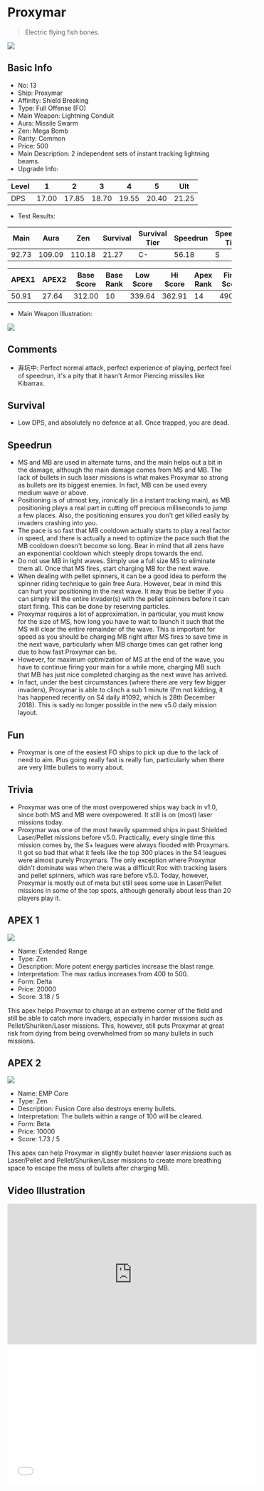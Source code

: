 # Proxymar

> Electric flying fish bones.

<img src="/ships/ship_13.png" style={{zoom:1}}/>

## Basic Info

- No: 13
- Ship: Proxymar
- Affinity: Shield Breaking
- Type: Full Offense (FO)
- Main Weapon: Lightning Conduit
- Aura: Missile Swarm
- Zen: Mega Bomb
- Rarity: Common
- Price: 500
- Main Description: 2 independent sets of instant tracking lightning beams.
- Upgrade Info: 

| Level | 1 | 2 | 3 | 4 | 5 | Ult |
|--|--|--|--|--|--|--|
| DPS | 17.00 | 17.85 | 18.70 | 19.55 | 20.40 | 21.25 |

- Test Results: 

| Main | Aura | Zen | Survival | Survival Tier | Speedrun | Speedrun Tier | Fun | Fun Tier |
|--|--|--|--|--|--|--|--|--|
| 92.73 | 109.09 | 110.18 | 21.27 | C- | 56.18 | S | 49.64 | S |

| APEX1 | APEX2 | Base Score | Base Rank | Low Score | Hi Score | Apex Rank | Final Score | FinalRank |
|--|--|--|--|--|--|--|--|--|
| 50.91 | 27.64 | 312.00 | 10 | 339.64 | 362.91 | 14 | 490.00 | 16 |

- Main Weapon Illustration:

<img src="/illustration/main_13.gif" style={{zoom:1}}/>

## Comments

- 弃坑中: Perfect normal attack, perfect experience of playing, perfect feel of speedrun, it's a pity that it hasn't Armor Piercing missiles like Kibarrax.

## Survival

- Low DPS, and absolutely no defence at all. Once trapped, you are dead.

## Speedrun

- MS and MB are used in alternate turns, and the main helps out a bit in the damage, although the main damage comes from MS and MB. The lack of bullets in such laser missions is what makes Proxymar so strong as bullets are its biggest enemies. In fact, MB can be used every medium wave or above.
- Positioning is of utmost key, ironically (in a instant tracking main), as MB positioning plays a real part in cutting off precious milliseconds to jump a few places. Also, the positioning ensures you don't get killed easily by invaders crashing into you.
- The pace is so fast that MB cooldown actually starts to play a real factor in speed, and there is actually a need to optimize the pace such that the MB cooldown doesn't become so long. Bear in mind that all zens have an exponential cooldown which steeply drops towards the end.
- Do not use MB in light waves. Simply use a full size MS to eliminate them all. Once that MS fires, start charging MB for the next wave.
- When dealing with pellet spinners, it can be a good idea to perform the spinner riding technique to gain free Aura. However, bear in mind this can hurt your positioning in the next wave. It may thus be better if you can simply kill the entire invader(s) with the pellet spinners before it can start firing. This can be done by reserving particles.
- Proxymar requires a lot of approximation. In particular, you must know for the size of MS, how long you have to wait to launch it such that the MS will clear the entire remainder of the wave. This is important for speed as you should be charging MB right after MS fires to save time in the next wave, particularly when MB charge times can get rather long due to how fast Proxymar can be.
- However, for maximum optimization of MS at the end of the wave, you have to continue firing your main for a while more, charging MB such that MB has just nice completed charging as the next wave has arrived.
- In fact, under the best circumstances (where there are very few bigger invaders), Proxymar is able to clinch a sub 1 minute (I'm not kidding, it has happened recently on S4 daily #1092, which is 28th December 2018). This is sadly no longer possible in the new v5.0 daily mission layout.

## Fun

- Proxymar is one of the easiest FO ships to pick up due to the lack of need to aim. Plus going really fast is really fun, particularly when there are very little bullets to worry about.

## Trivia

- Proxymar was one of the most overpowered ships way back in v1.0, since both MS and MB were overpowered. It still is on (most) laser missions today.
- Proxymar was one of the most heavily spammed ships in past Shielded Laser/Pellet missions before v5.0. Practically, every single time this mission comes by, the S+ leagues were always flooded with Proxymars. It got so bad that what it feels like the top 300 places in the S4 leagues were almost purely Proxymars. The only exception where Proxymar didn't dominate was when there was a difficult Roc with tracking lasers and pellet spinners, which was rare before v5.0. Today, however, Proxymar is mostly out of meta but still sees some use in Laser/Pellet missions in some of the top spots, although generally about less than 20 players play it.

## APEX 1

<img src="/ships/ship_13_apex_1.png" style={{zoom:1}}/>

- Name: Extended Range
- Type: Zen
- Description: More potent energy particles increase the blast range.
- Interpretation: The max radius increases from 400 to 500.
- Form: Delta
- Price: 20000
- Score: 3.18 / 5

This apex helps Proxymar to charge at an extreme corner of the field and still be able to catch more invaders, especially in harder missions such as Pellet/Shuriken/Laser missions. This, however, still puts Proxymar at great risk from dying from being overwhelmed from so many bullets in such missions.

## APEX 2

<img src="/ships/ship_13_apex_2.png" style={{zoom:1}}/>

- Name: EMP Core
- Type: Zen
- Description: Fusion Core also destroys enemy bullets.
- Interpretation: The bullets within a range of 100 will be cleared.
- Form: Beta
- Price: 10000
- Score: 1.73 / 5

This apex can help Proxymar in slightly bullet heavier laser missions such as Laser/Pellet and Pellet/Shuriken/Laser missions to create more breathing space to escape the mess of bullets after charging MB.

## Video Illustration

<iframe width="560" height="315" src="https://www.youtube.com/embed/Ji4NUu6EH6g?si=31JL84uq1bqxMRpC" title="YouTube video player" frameborder="0" allow="accelerometer; autoplay; clipboard-write; encrypted-media; gyroscope; picture-in-picture; web-share" referrerpolicy="strict-origin-when-cross-origin" allowfullscreen></iframe>

<br/>

<iframe width="560" height="315" src="//player.bilibili.com/player.html?aid=789354458&bvid=BV1dC4y1R7VU&cid=1289839180&p=1&autoplay=false" scrolling="no" border="0" frameborder="no" allow="accelerometer; autoplay; clipboard-write; encrypted-media; gyroscope; picture-in-picture; web-share" framespacing="0" allowfullscreen="true"> </iframe>
